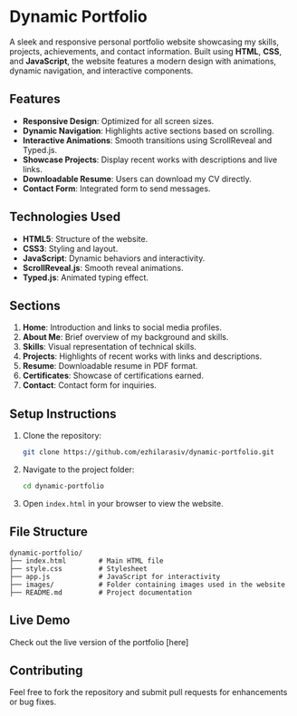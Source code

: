 # Dynamic Portfolio

A sleek and responsive personal portfolio website showcasing my skills, projects, achievements, and contact information. Built using **HTML**, **CSS**, and **JavaScript**, the website features a modern design with animations, dynamic navigation, and interactive components.

## Features

- **Responsive Design**: Optimized for all screen sizes.
- **Dynamic Navigation**: Highlights active sections based on scrolling.
- **Interactive Animations**: Smooth transitions using ScrollReveal and Typed.js.
- **Showcase Projects**: Display recent works with descriptions and live links.
- **Downloadable Resume**: Users can download my CV directly.
- **Contact Form**: Integrated form to send messages.

## Technologies Used

- **HTML5**: Structure of the website.
- **CSS3**: Styling and layout.
- **JavaScript**: Dynamic behaviors and interactivity.
- **ScrollReveal.js**: Smooth reveal animations.
- **Typed.js**: Animated typing effect.

## Sections

1. **Home**: Introduction and links to social media profiles.
2. **About Me**: Brief overview of my background and skills.
3. **Skills**: Visual representation of technical skills.
4. **Projects**: Highlights of recent works with links and descriptions.
5. **Resume**: Downloadable resume in PDF format.
6. **Certificates**: Showcase of certifications earned.
7. **Contact**: Contact form for inquiries.

## Setup Instructions

1. Clone the repository:
   ```bash
   git clone https://github.com/ezhilarasiv/dynamic-portfolio.git
   ```
2. Navigate to the project folder:
   ```bash
   cd dynamic-portfolio
   ```
3. Open `index.html` in your browser to view the website.

## File Structure

```
dynamic-portfolio/
├── index.html        # Main HTML file
├── style.css         # Stylesheet
├── app.js            # JavaScript for interactivity
├── images/           # Folder containing images used in the website
├── README.md         # Project documentation
```

## Live Demo

Check out the live version of the portfolio [here]

## Contributing

Feel free to fork the repository and submit pull requests for enhancements or bug fixes.
